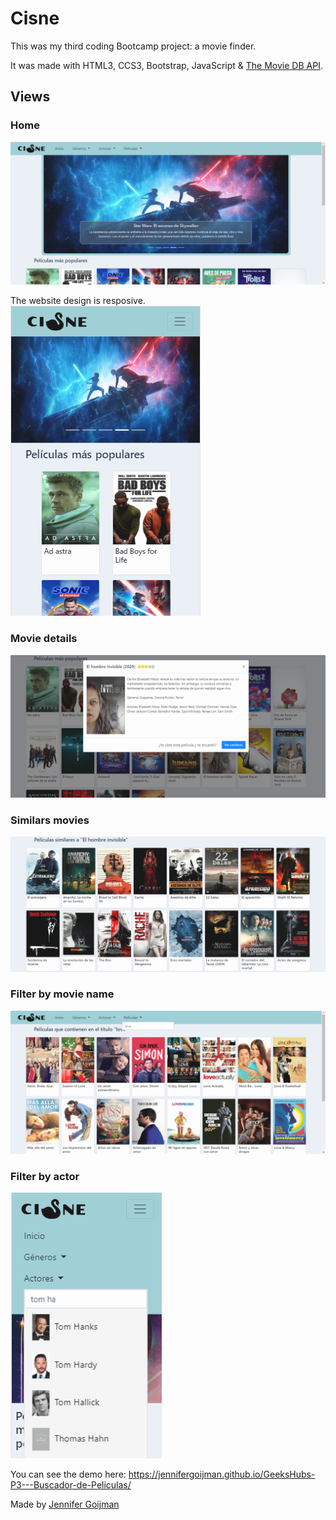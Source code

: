 # Cisne

This was my third coding Bootcamp project: a movie finder.

It was made with HTML3, CCS3, Bootstrap, JavaScript & [The Movie DB API](https://developers.themoviedb.org/3).

## Views

### Home
![foto](home.png)

The website design is resposive.
![foto](homeresponsive.png) 

### Movie details
![foto](moviemodal.png) 

### Similars movies
![foto](similars.png) 

### Filter by movie name
![foto](filtermovie.png)

### Filter by actor
![foto](filtercast.png) 

You can see the demo here: https://jennifergoijman.github.io/GeeksHubs-P3---Buscador-de-Peliculas/

Made by [Jennifer Goijman](https://github.com/JenniferGoijman)
